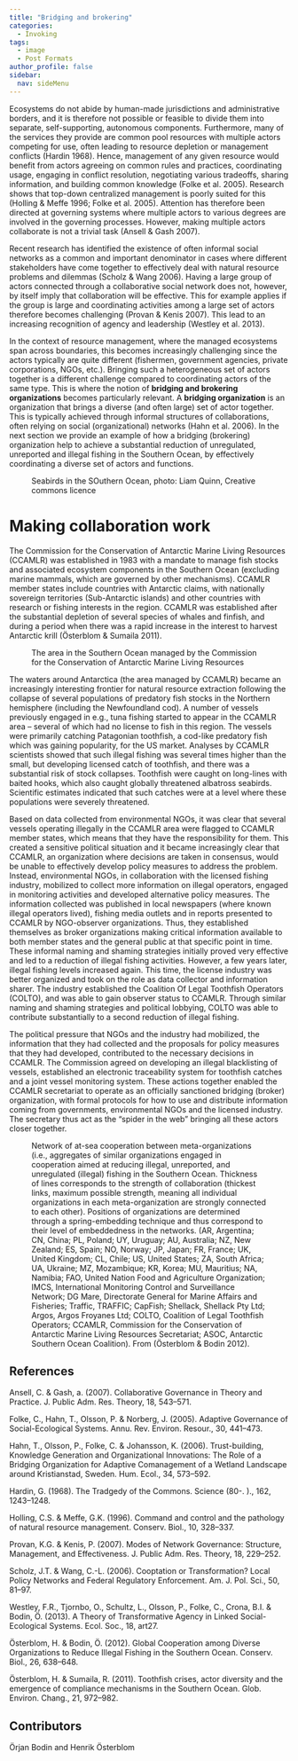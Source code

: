```yaml
---
title: "Bridging and brokering"
categories:
  - Invoking
tags:
  - image
  - Post Formats
author_profile: false
sidebar:
  nav: sideMenu
---
```



Ecosystems do not abide by human-made jurisdictions and administrative borders, and it is therefore not possible or feasible to divide them into separate, self-supporting, autonomous components. Furthermore, many of the services they provide are common pool resources with multiple actors competing for use, often leading to resource depletion or management conflicts (Hardin 1968). Hence, management of any given resource would benefit from actors agreeing on common rules and practices, coordinating usage, engaging in conflict resolution, negotiating various tradeoffs, sharing information, and building common knowledge (Folke et al. 2005). Research shows that top-down centralized management is poorly suited for this (Holling & Meffe 1996; Folke et al. 2005). Attention has therefore been directed at governing systems where multiple actors to various degrees are involved in the governing processes.
However, making multiple actors collaborate is not a trivial task (Ansell & Gash 2007).

Recent research has identified the existence of often informal social networks as a common and important denominator in cases where different stakeholders have come together to effectively deal with natural resource problems and dilemmas (Scholz & Wang 2006). Having a large group of actors connected through a collaborative social network does not, however, by itself imply that collaboration will be effective. This for example applies if the group is large and coordinating activities among a large set of actors therefore becomes challenging (Provan & Kenis 2007). This lead to an increasing recognition of agency and leadership (Westley et al. 2013).

In the context of resource management, where the managed ecosystems span across boundaries, this becomes increasingly challenging since the actors typically are quite different (fishermen, government agencies, private corporations, NGOs, etc.). Bringing such a heterogeneous set of actors together is a different challenge compared to coordinating actors of the same type. This is where the notion of **bridging and brokering organizations** becomes particularly relevant. A **bridging organization** is an organization that brings a diverse (and often large) set of actor together. This is typically achieved through informal structures of collaborations, often relying on social (organizational) networks (Hahn et al. 2006). In the next section we provide an example of how a bridging (brokering) organization help to achieve a substantial reduction of unregulated, unreported and illegal fishing in the Southern Ocean, by effectively coordinating a diverse set of actors and functions.

<figure class="align-center">
  <img src="{{ site.url }}{{ site.baseurl }}/assets/images/SouthernOcean.jpg" alt="">
  <figcaption>Seabirds in the SOuthern Ocean, photo: Liam Quinn, Creative commons licence</figcaption>
</figure>

# Making collaboration work

The Commission for the Conservation of Antarctic Marine Living Resources (CCAMLR) was established in 1983 with a mandate to manage fish stocks and associated ecosystem components in the Southern Ocean (excluding marine mammals, which are governed by other mechanisms). CCAMLR member states include countries with Antarctic claims, with nationally sovereign territories (Sub-Antarctic islands) and other countries with research or fishing interests in the region. CCAMLR was established after the substantial depletion of several species of whales and finfish, and during a period when there was a rapid increase in the interest to harvest Antarctic krill (Österblom & Sumaila 2011).

<figure class="align-center">
  <img src="{{ site.url }}{{ site.baseurl }}/assets/images/SouthernOceanMap.gif" alt="">
  <figcaption>The area in the Southern Ocean managed by the Commission for the Conservation of Antarctic Marine Living Resources</figcaption>
</figure>

The waters around Antarctica (the area managed by CCAMLR) became an increasingly interesting frontier for natural resource extraction following the collapse of several populations of predatory fish stocks in the Northern hemisphere (including the Newfoundland cod). A number of vessels previously engaged in e.g., tuna fishing started to appear in the CCAMLR area – several of which had no license to fish in this region. The vessels were primarily catching Patagonian toothfish, a cod-like predatory fish which was gaining popularity, for the US market. Analyses by CCAMLR scientists showed that such illegal fishing was several times higher than the small, but developing licensed catch of toothfish, and there was a substantial risk of stock collapses. Toothfish were caught on long-lines with baited hooks, which also caught globally threatened albatross seabirds. Scientific estimates indicated that such catches were at a level where these populations were severely threatened.

Based on data collected from environmental NGOs, it was clear that several vessels operating illegally in the CCAMLR area were flagged to CCAMLR member states, which means that they have the responsibility for them. This created a sensitive political situation and it became increasingly clear that CCAMLR, an organization where decisions are taken in consensus, would be unable to effectively develop policy measures to address the problem.
Instead, environmental NGOs, in collaboration with the licensed fishing industry, mobilized to collect more information on illegal operators, engaged in monitoring activities and developed alternative policy measures. The information collected was published in local newspapers (where known illegal operators lived), fishing media outlets and in reports presented to CCAMLR by NGO-observer organizations. Thus, they established themselves as broker organizations making critical information available to both member states and the general public at that specific point in time. These informal naming and shaming strategies initially proved very effective and led to a reduction of illegal fishing activities. However, a few years later, illegal fishing levels increased again. This time, the license industry was better organized and took on the role as data collector and information sharer. The industry established the Coalition Of Legal Toothfish Operators (COLTO), and was able to gain observer status to CCAMLR. Through similar naming and shaming strategies and political lobbying, COLTO was able to contribute substantially to a second reduction of illegal fishing.

The political pressure that NGOs and the industry had mobilized, the information that they had collected and the proposals for policy measures that they had developed, contributed to the necessary decisions in CCAMLR. The Commission agreed on developing an illegal blacklisting of vessels, established an electronic traceability system for toothfish catches and a joint vessel monitoring system. These actions together enabled the CCAMLR secretariat to operate as an officially sanctioned bridging (broker) organization, with formal protocols for how to use and distribute information coming from governments, environmental NGOs and the licensed industry. The secretary thus act as the “spider in the web” bringing all these actors closer together.

<figure class="align-center">
  <img src="{{ site.url }}{{ site.baseurl }}/assets/images/BridgingFig.png" alt="">
  <figcaption>Network of at-sea cooperation between meta-organizations (i.e., aggregates of similar organizations engaged in cooperation aimed at reducing illegal, unreported, and unregulated (illegal) fishing in the Southern Ocean. Thickness of lines corresponds to the strength of collaboration (thickest links, maximum possible strength, meaning all individual organizations in each meta-organization are strongly connected to each other). Positions of organizations are determined through a spring-embedding technique and thus correspond to their level of embeddedness in the networks. (AR, Argentina; CN, China; PL, Poland; UY, Uruguay; AU, Australia; NZ, New Zealand; ES, Spain; NO, Norway; JP, Japan; FR, France; UK, United Kingdom; CL, Chile; US, United States; ZA, South Africa; UA, Ukraine; MZ, Mozambique; KR, Korea; MU, Mauritius; NA, Namibia; FAO, United Nation Food and Agriculture Organization; IMCS, International Monitoring Control and Surveillance Network; DG Mare, Directorate General for Marine Affairs and Fisheries; Traffic, TRAFFIC; CapFish; Shellack, Shellack Pty Ltd; Argos, Argos Froyanes Ltd; COLTO, Coalition of Legal Toothfish Operators; CCAMLR, Commission for the Conservation of Antarctic Marine Living Resources Secretariat; ASOC, Antarctic Southern Ocean Coalition). From (Österblom & Bodin 2012).</figcaption>
</figure>


## References

Ansell, C. & Gash, a. (2007). Collaborative Governance in Theory and Practice. J. Public Adm. Res. Theory, 18, 543–571.

Folke, C., Hahn, T., Olsson, P. & Norberg, J. (2005). Adaptive Governance of Social-Ecological Systems. Annu. Rev. Environ. Resour., 30, 441–473.

Hahn, T., Olsson, P., Folke, C. & Johansson, K. (2006). Trust-building, Knowledge Generation and Organizational Innovations: The Role of a Bridging Organization for Adaptive Comanagement of a Wetland Landscape around Kristianstad, Sweden. Hum. Ecol., 34, 573–592.

Hardin, G. (1968). The Tradgedy of the Commons. Science (80-. )., 162, 1243–1248.

Holling, C.S. & Meffe, G.K. (1996). Command and control and the pathology of natural resource management. Conserv. Biol., 10, 328–337.

Provan, K.G. & Kenis, P. (2007). Modes of Network Governance: Structure, Management, and Effectiveness. J. Public Adm. Res. Theory, 18, 229–252.

Scholz, J.T. & Wang, C.-L. (2006). Cooptation or Transformation? Local Policy Networks and Federal Regulatory Enforcement. Am. J. Pol. Sci., 50, 81–97.

Westley, F.R., Tjornbo, O., Schultz, L., Olsson, P., Folke, C., Crona, B.I. & Bodin, Ö. (2013). A Theory of Transformative Agency in Linked Social-Ecological Systems. Ecol. Soc., 18, art27.

Österblom, H. & Bodin, Ö. (2012). Global Cooperation among Diverse Organizations to Reduce Illegal Fishing in the Southern Ocean. Conserv. Biol., 26, 638–648.

Österblom, H. & Sumaila, R. (2011). Toothfish crises, actor diversity and the emergence of compliance mechanisms in the Southern Ocean. Glob. Environ. Chang., 21, 972–982.



## Contributors

Örjan Bodin and Henrik Österblom
